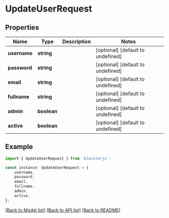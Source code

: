 # UpdateUserRequest


## Properties

Name | Type | Description | Notes
------------ | ------------- | ------------- | -------------
**username** | **string** |  | [optional] [default to undefined]
**password** | **string** |  | [optional] [default to undefined]
**email** | **string** |  | [optional] [default to undefined]
**fullname** | **string** |  | [optional] [default to undefined]
**admin** | **boolean** |  | [optional] [default to undefined]
**active** | **boolean** |  | [optional] [default to undefined]

## Example

```typescript
import { UpdateUserRequest } from 'kleisterjs';

const instance: UpdateUserRequest = {
    username,
    password,
    email,
    fullname,
    admin,
    active,
};
```

[[Back to Model list]](../README.md#documentation-for-models) [[Back to API list]](../README.md#documentation-for-api-endpoints) [[Back to README]](../README.md)
